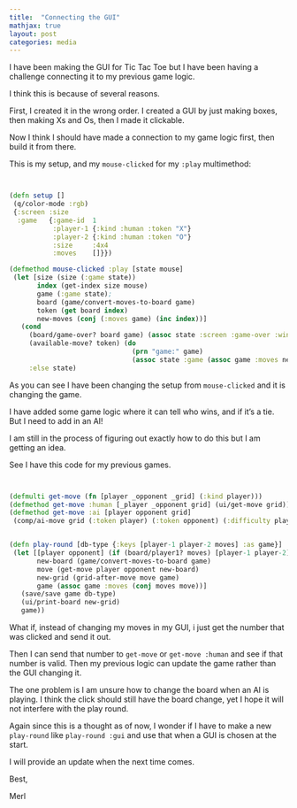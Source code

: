 ```yaml
---
title:  "Connecting the GUI"
mathjax: true
layout: post
categories: media
---
```


I have been making the GUI for Tic Tac Toe but I have been having a challenge connecting it to my previous game logic.

I think this is because of several reasons.

First, I created it in the wrong order. I created a GUI by just making boxes, then making Xs and Os, then I made it clickable.

Now I think I should have made a connection to my game logic first, then build it from there.

This is my setup, and my `mouse-clicked` for my `:play` multimethod:

```clojure


(defn setup []
 (q/color-mode :rgb)
 {:screen :size
  :game   {:game-id  1
           :player-1 {:kind :human :token "X"}
           :player-2 {:kind :human :token "O"}
           :size     :4x4
           :moves    []}})

(defmethod mouse-clicked :play [state mouse]
 (let [size (size (:game state))
       index (get-index size mouse)
       game (:game state);
       board (game/convert-moves-to-board game)
       token (get board index)
       new-moves (conj (:moves game) (inc index))]
   (cond
     (board/game-over? board game) (assoc state :screen :game-over :winner (get-winner game))
     (available-move? token) (do
                               (prn "game:" game)
                               (assoc state :game (assoc game :moves new-moves)))
     :else state)

```

As you can see I have been changing the setup from `mouse-clicked` and it is changing the game.

I have added some game logic where it can tell who wins, and if it’s a tie. But I need to add in an AI!

I am still in the process of figuring out exactly how to do this but I am getting an idea.

See I have this code for my previous games.

```clojure


(defmulti get-move (fn [player _opponent _grid] (:kind player)))
(defmethod get-move :human [_player _opponent grid] (ui/get-move grid))
(defmethod get-move :ai [player opponent grid]
 (comp/ai-move grid (:token player) (:token opponent) (:difficulty player)))


(defn play-round [db-type {:keys [player-1 player-2 moves] :as game}]
 (let [[player opponent] (if (board/player1? moves) [player-1 player-2] [player-2 player-1])
       new-board (game/convert-moves-to-board game)
       move (get-move player opponent new-board)
       new-grid (grid-after-move move game)
       game (assoc game :moves (conj moves move))]
   (save/save game db-type)
   (ui/print-board new-grid)
   game))
```

What if, instead of changing my moves in my GUI, i just get the number that was clicked and send it out.

Then I can send that number to `get-move` or  `get-move :human` and see if that number is valid. Then my previous logic can update the game rather than the GUI changing it.

The one problem is I am unsure how to change the board when an AI is playing. I think the click should still have the board change, yet I hope it will not interfere with the play round.

Again since this is a thought as of now, I wonder if I have to make a new `play-round` like `play-round :gui` and use that when a GUI is chosen at the start.

I will provide an update when the next time comes.

Best,

Merl   

